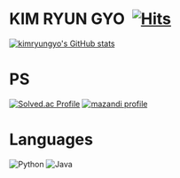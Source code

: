 # KIM RYUN GYO &nbsp;[![Hits](https://hits.seeyoufarm.com/api/count/incr/badge.svg?url=https%3A%2F%2Fgithub.com%2Fkimryungyo&count_bg=%2379C83D&title_bg=%23555555&icon=&icon_color=%23E7E7E7&title=hits&edge_flat=false)](https://github.com/kimryungyo)
[![kimryungyo's GitHub stats](https://github-readme-stats.vercel.app/api?username=kimryungyo&count_private=true&show_icons=true&theme=radical  )](https://github.com/kimryungyo)

# PS
[![Solved.ac Profile](http://mazassumnida.wtf/api/v2/generate_badge?boj=kimryungyo)](https://solved.ac/kimryungyo/)
[![mazandi profile](http://mazandi.herokuapp.com/api?handle=kimryungyo&theme=cold)](https://solved.ac/profile/kimryungyo)
<!-- <br>
[![CodeForces Profile](https://cf.leed.at?id=kimryungyo)](https://codeforces.com/profile/{kimryungyo)
[![Atcoder Profile](https://atcoder-badge.kro.kr?id=kimryungyo)](https://atcoder.jp/users/kimryungyo) -->

# Languages
![Python](https://img.shields.io/badge/Python-3776AB.svg?&style=for-the-badge&logo=Python&logoColor=white) 
![Java](https://img.shields.io/badge/Java-007396.svg?&style=for-the-badge&logo=coffeescript&logoColor=white)
